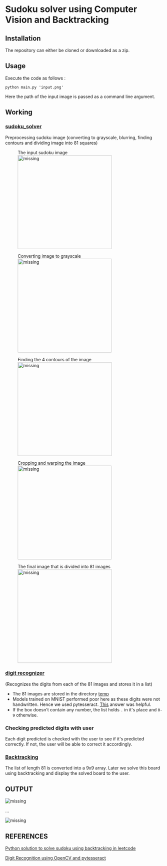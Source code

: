 # Sudoku solver using Computer Vision and Backtracking

## Installation
The repository can either be cloned or downloaded as a zip.

## Usage
Execute the code as follows :
```python3
python main.py 'input.png'
```

Here the path of the input image is passed as a command line argument.

## Working


### [sudoku_solver](https://github.com/SurajSubramanian/SudokuSolver/blob/master/sudoku_solver.py)

Preprocessing sudoku image (converting to grayscale, blurring, finding contours and dividing image into 81 squares)

<figure>
    <figcaption>The input sudoku image</figcaption>
    <img src="https://github.com/SurajSubramanian/SudokuSolver/blob/master/images/input.png" width="300" alt='missing'/>
</figure>

<figure>
    <figcaption>Converting image to grayscale</figcaption>
    <img src="https://github.com/SurajSubramanian/SudokuSolver/blob/master/images/gray.png" width="300" alt='missing'/>
</figure>

<figure>
    <figcaption>Finding the 4 contours of the image</figcaption>
    <img src="https://github.com/SurajSubramanian/SudokuSolver/blob/master/images/out.png" width="300" alt='missing'/>
</figure>

<figure>
    <figcaption>Cropping and warping the image</figcaption>
    <img src="https://github.com/SurajSubramanian/SudokuSolver/blob/master/images/gray2.png" width="300" alt='missing'/>
</figure>

<figure>
    <figcaption>The final image that is divided into 81 images</figcaption>
    <img src="https://github.com/SurajSubramanian/SudokuSolver/blob/master/images/my.png" width="300" alt='missing'/>
</figure>

### [digit recognizer](https://github.com/SurajSubramanian/SudokuSolver/blob/master/digit_recognizer.py)

(Recognizes the digits from each of the 81 images and stores it in a list)

- The 81 images are stored in the directory [temp](https://github.com/SurajSubramanian/SudokuSolver/tree/master/temp)
- Models trained on MNIST performed poor here as these digits were not handwritten. Hence we used pytesseract. [This](https://stackoverflow.com/a/58032585/10077354) answer was helpful.
- If the box doesn't contain any number, the list holds `.` in it's place and `0-9` otherwise.

### Checking predicted digits with user

Each digit predicted is checked with the user to see if it's predicted correctly. If not, the user will be able to correct it accordingly. 

### [Backtracking](https://github.com/SurajSubramanian/SudokuSolver/blob/master/backtracking.py)

The list of length 81 is converted into a 9x9 array. Later we solve this board using backtracking and display the solved board to the user.

## OUTPUT

<img src="https://github.com/SurajSubramanian/SudokuSolver/blob/master/images/output1.png" alt='missing'/>

...

<img src="https://github.com/SurajSubramanian/SudokuSolver/blob/master/images/output2.png" alt='missing'/>

## REFERENCES 

[Python solution to solve sudoku using backtracking in leetcode](https://leetcode.com/problems/sudoku-solver/discuss/15959/Accepted-Python-solution)

[Digit Recognition using OpenCV and pytesseract](https://stackoverflow.com/a/58032585/10077354)
